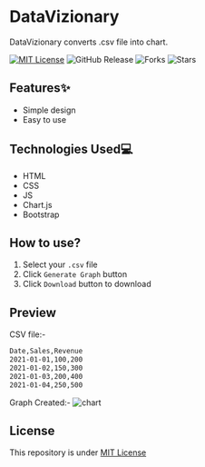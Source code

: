 # DataVizionary
DataVizionary converts .csv file into chart.

[![MIT License](https://img.shields.io/badge/License-MIT-green.svg)](https://github.com/Harshit2012/DataVizionary?tab=MIT-1-ov-file#readme)
![GitHub Release](https://img.shields.io/github/v/release/harshit2012/DataVizionary)
![Forks](https://img.shields.io/github/forks/harshit2012/DataVizionary)
![Stars](https://img.shields.io/github/stars/harshit2012/DataVizionary)

## Features✨
- Simple design
- Easy to use

## Technologies Used💻
- HTML
- CSS
- JS
- Chart.js
- Bootstrap

## How to use?
1. Select your `.csv` file
2. Click `Generate Graph` button
3. Click `Download` button to download

## Preview
CSV file:-
```bash
Date,Sales,Revenue
2021-01-01,100,200
2021-01-02,150,300
2021-01-03,200,400
2021-01-04,250,500
```
Graph Created:-
![chart](https://github.com/Harshit2012/DataVizionary/assets/105143145/9e3e17fa-d6aa-427f-9156-ede3777e0ad0)

## License
This repository is under [MIT License](https://github.com/Harshit2012/DataVizionary#MIT-1-ov-file)
